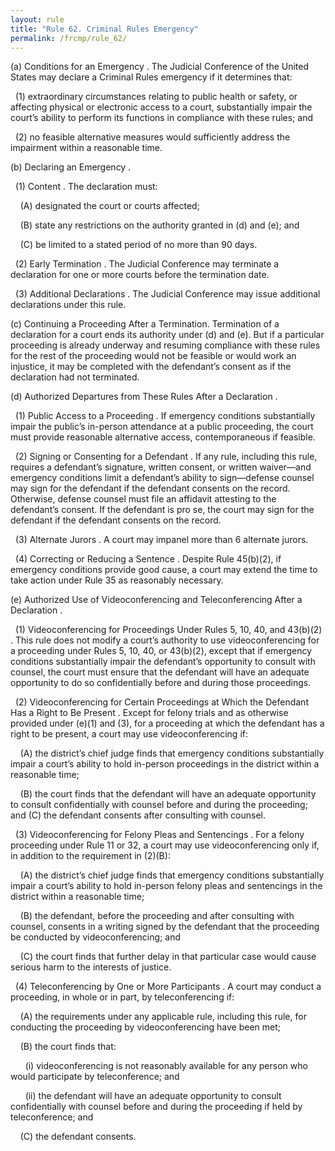 ```yaml
---
layout: rule
title: "Rule 62. Criminal Rules Emergency"
permalink: /frcmp/rule_62/
---
```


(a) Conditions for an Emergency . The Judicial Conference of the United States may declare a Criminal Rules emergency if it determines that:


&nbsp;&nbsp;(1) extraordinary circumstances relating to public health or safety, or affecting physical or electronic access to a court, substantially impair the court’s ability to perform its functions in compliance with these rules; and


&nbsp;&nbsp;(2) no feasible alternative measures would sufficiently address the impairment within a reasonable time.


(b) Declaring an Emergency .


&nbsp;&nbsp;(1) Content . The declaration must:


&nbsp;&nbsp;&nbsp;&nbsp;(A) designated the court or courts affected;


&nbsp;&nbsp;&nbsp;&nbsp;(B) state any restrictions on the authority granted in (d) and (e); and


&nbsp;&nbsp;&nbsp;&nbsp;(C) be limited to a stated period of no more than 90 days.


&nbsp;&nbsp;(2) Early Termination . The Judicial Conference may terminate a declaration for one or more courts before the termination date.


&nbsp;&nbsp;(3) Additional Declarations . The Judicial Conference may issue additional declarations under this rule.


(c) Continuing a Proceeding After a Termination. Termination of a declaration for a court ends its authority under (d) and (e). But if a particular proceeding is already underway and resuming compliance with these rules for the rest of the proceeding would not be feasible or would work an injustice, it may be completed with the defendant’s consent as if the declaration had not terminated.


(d) Authorized Departures from These Rules After a Declaration .


&nbsp;&nbsp;(1) Public Access to a Proceeding . If emergency conditions substantially impair the public’s in-person attendance at a public proceeding, the court must provide reasonable alternative access, contemporaneous if feasible.


&nbsp;&nbsp;(2) Signing or Consenting for a Defendant . If any rule, including this rule, requires a defendant’s signature, written consent, or written waiver—and emergency conditions limit a defendant’s ability to sign—defense counsel may sign for the defendant if the defendant consents on the record. Otherwise, defense counsel must file an affidavit attesting to the defendant’s consent. If the defendant is pro se, the court may sign for the defendant if the defendant consents on the record.


&nbsp;&nbsp;(3) Alternate Jurors . A court may impanel more than 6 alternate jurors.


&nbsp;&nbsp;(4) Correcting or Reducing a Sentence . Despite Rule 45(b)(2), if emergency conditions provide good cause, a court may extend the time to take action under Rule 35 as reasonably necessary.


(e) Authorized Use of Videoconferencing and Teleconferencing After a Declaration .


&nbsp;&nbsp;(1) Videoconferencing for Proceedings Under Rules 5, 10, 40, and 43(b)(2) . This rule does not modify a court’s authority to use videoconferencing for a proceeding under Rules 5, 10, 40, or 43(b)(2), except that if emergency conditions substantially impair the defendant’s opportunity to consult with counsel, the court must ensure that the defendant will have an adequate opportunity to do so confidentially before and during those proceedings.


&nbsp;&nbsp;(2) Videoconferencing for Certain Proceedings at Which the Defendant Has a Right to Be Present . Except for felony trials and as otherwise provided under (e)(1) and (3), for a proceeding at which the defendant has a right to be present, a court may use videoconferencing if:


&nbsp;&nbsp;&nbsp;&nbsp;(A) the district’s chief judge finds that emergency conditions substantially impair a court’s ability to hold in-person proceedings in the district within a reasonable time;


&nbsp;&nbsp;&nbsp;&nbsp;(B) the court finds that the defendant will have an adequate opportunity to consult confidentially with counsel before and during the proceeding; and (C) the defendant consents after consulting with counsel.


&nbsp;&nbsp;(3) Videoconferencing for Felony Pleas and Sentencings . For a felony proceeding under Rule 11 or 32, a court may use videoconferencing only if, in addition to the requirement in (2)(B):


&nbsp;&nbsp;&nbsp;&nbsp;(A) the district’s chief judge finds that emergency conditions substantially impair a court’s ability to hold in-person felony pleas and sentencings in the district within a reasonable time;


&nbsp;&nbsp;&nbsp;&nbsp;(B) the defendant, before the proceeding and after consulting with counsel, consents in a writing signed by the defendant that the proceeding be conducted by videoconferencing; and


&nbsp;&nbsp;&nbsp;&nbsp;(C) the court finds that further delay in that particular case would cause serious harm to the interests of justice.


&nbsp;&nbsp;(4) Teleconferencing by One or More Participants . A court may conduct a proceeding, in whole or in part, by teleconferencing if:


&nbsp;&nbsp;&nbsp;&nbsp;(A) the requirements under any applicable rule, including this rule, for conducting the proceeding by videoconferencing have been met;


&nbsp;&nbsp;&nbsp;&nbsp;(B) the court finds that:


&nbsp;&nbsp;&nbsp;&nbsp;&nbsp;&nbsp;(i) videoconferencing is not reasonably available for any person who would participate by teleconference; and


&nbsp;&nbsp;&nbsp;&nbsp;&nbsp;&nbsp;(ii) the defendant will have an adequate opportunity to consult confidentially with counsel before and during the proceeding if held by teleconference; and


&nbsp;&nbsp;&nbsp;&nbsp;(C) the defendant consents.
